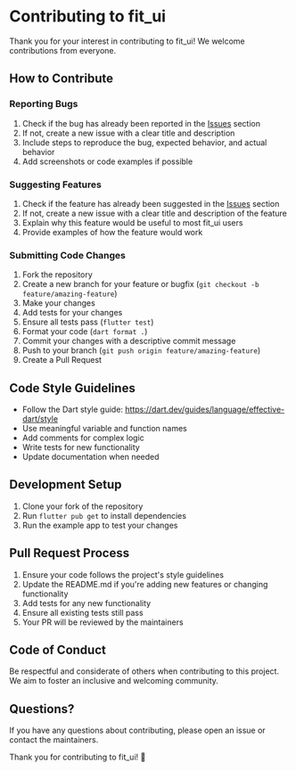 # Contributing to fit_ui

Thank you for your interest in contributing to fit_ui! We welcome contributions from everyone.

## How to Contribute

### Reporting Bugs

1. Check if the bug has already been reported in the [Issues](https://github.com/mehrdadmoradi001/fit_ui/issues) section
2. If not, create a new issue with a clear title and description
3. Include steps to reproduce the bug, expected behavior, and actual behavior
4. Add screenshots or code examples if possible

### Suggesting Features

1. Check if the feature has already been suggested in the [Issues](https://github.com/mehrdadmoradi001/fit_ui/issues) section
2. If not, create a new issue with a clear title and description of the feature
3. Explain why this feature would be useful to most fit_ui users
4. Provide examples of how the feature would work

### Submitting Code Changes

1. Fork the repository
2. Create a new branch for your feature or bugfix (`git checkout -b feature/amazing-feature`)
3. Make your changes
4. Add tests for your changes
5. Ensure all tests pass (`flutter test`)
6. Format your code (`dart format .`)
7. Commit your changes with a descriptive commit message
8. Push to your branch (`git push origin feature/amazing-feature`)
9. Create a Pull Request

## Code Style Guidelines

- Follow the Dart style guide: https://dart.dev/guides/language/effective-dart/style
- Use meaningful variable and function names
- Add comments for complex logic
- Write tests for new functionality
- Update documentation when needed

## Development Setup

1. Clone your fork of the repository
2. Run `flutter pub get` to install dependencies
3. Run the example app to test your changes

## Pull Request Process

1. Ensure your code follows the project's style guidelines
2. Update the README.md if you're adding new features or changing functionality
3. Add tests for any new functionality
4. Ensure all existing tests still pass
5. Your PR will be reviewed by the maintainers

## Code of Conduct

Be respectful and considerate of others when contributing to this project. We aim to foster an inclusive and welcoming community.

## Questions?

If you have any questions about contributing, please open an issue or contact the maintainers.

Thank you for contributing to fit_ui! 🚀